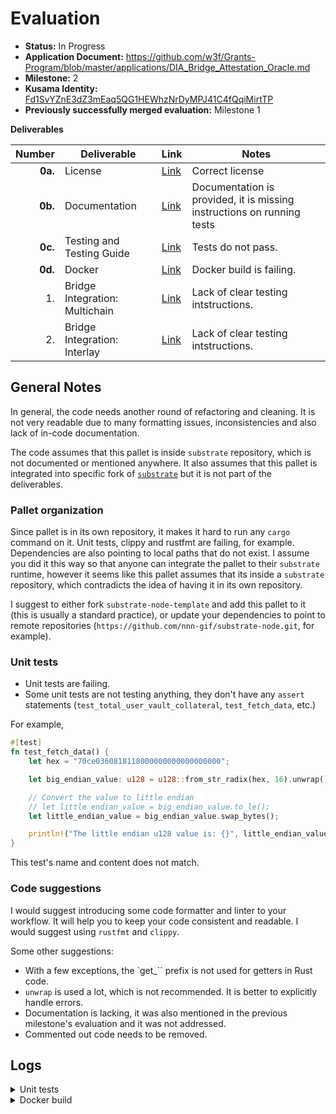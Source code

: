 # Evaluation

- **Status:** In Progress
- **Application Document:** https://github.com/w3f/Grants-Program/blob/master/applications/DIA_Bridge_Attestation_Oracle.md
- **Milestone:** 2
- **Kusama Identity:** [Fd1SvYZnE3dZ3mEaq5QG1HEWhzNrDyMPJ41C4fQqiMirtTP](https://sub.id/Fd1SvYZnE3dZ3mEaq5QG1HEWhzNrDyMPJ41C4fQqiMirtTP)
- **Previously successfully merged evaluation:** Milestone 1

**Deliverables**

| Number | Deliverable | Link | Notes
| -----: | ----------- | ------------- | ------------- |
| **0a.** | License | [Link](https://github.com/diadata-org/bridgestate-ocw/blob/main/LICENSE) | Correct license |
| **0b.** | Documentation | [Link](https://github.com/diadata-org/bridgestate-ocw#readme) | Documentation is provided, it is missing instructions on running tests |
| **0c.** | Testing and Testing Guide | [Link](https://github.com/diadata-org/bridgestate-ocw/blob/main/src/tests.rs) | Tests do not pass. |
| **0d.** | Docker | [Link](https://github.com/diadata-org/bridgestate-ocw#using-docker) | Docker build is failing. |
| 1. | Bridge Integration: Multichain | [Link](https://github.com/diadata-org/bridgestate-ocw/blob/main/src/multichain.rs) | Lack of clear testing intstructions. |
| 2. | Bridge Integration: Interlay | [Link](https://github.com/diadata-org/bridgestate-ocw/blob/main/src/interlay.rs) | Lack of clear testing intstructions. |

## General Notes

In general, the code needs another round of refactoring and cleaning. It is not very readable due to many formatting issues, inconsistencies and also lack of in-code documentation.

The code assumes that this pallet is inside `substrate` repository, which is not documented or mentioned anywhere. It also assumes that this pallet is integrated into specific fork of [`substrate`](https://github.com/nnn-gif/substrate-node.git) but it is not part of the deliverables.

### Pallet organization

Since pallet is in its own repository, it makes it hard to run any `cargo` command on it. Unit tests, clippy and rustfmt are failing, for example. Dependencies are also pointing to local paths that do not exist. I assume you did it this way so that anyone can integrate the pallet to their `substrate` runtime, however it seems like this pallet assumes that its inside a `substrate` repository, which contradicts the idea of having it in its own repository.

I suggest to either fork `substrate-node-template` and add this pallet to it (this is usually a standard practice), or update your dependencies to point to remote repositories (`https://github.com/nnn-gif/substrate-node.git`, for example).

### Unit tests

- Unit tests are failing.
- Some unit tests are not testing anything, they don't have any `assert` statements (`test_total_user_vault_collateral`, `test_fetch_data`, etc.)

For example, 

```rust
#[test]
fn test_fetch_data() {
	let hex = "70ce0360818118000000000000000000";

	let big_endian_value: u128 = u128::from_str_radix(hex, 16).unwrap();

	// Convert the value to little endian
	// let little_endian_value = big_endian_value.to_le();
	let little_endian_value = big_endian_value.swap_bytes();

	println!("The little endian u128 value is: {}", little_endian_value);
}
```

This test's name and content does not match.

### Code suggestions

I would suggest introducing some code formatter and linter to your workflow. It will help you to keep your code consistent and readable. I would suggest using `rustfmt` and `clippy`.

Some other suggestions:

- With a few exceptions, the `get_`` prefix is not used for getters in Rust code.
- `unwrap` is used a lot, which is not recommended. It is better to explicitly handle errors.
- Documentation is lacking, it was also mentioned in the previous milestone's evaluation and it was not addressed.
- Commented out code needs to be removed.

## Logs

<details>

<summary>Unit tests</summary>

```bash
Caused by:
  failed to load source for dependency `frame-support`

Caused by:
  Unable to update /support

Caused by:
  failed to read `/support/Cargo.toml`

Caused by:
  No such file or directory (os error 2)
```

</details>

<details>

<summary>Docker build</summary>

```bash
sh: ./docker/build.sh: No such file or directory
```

</details>
